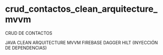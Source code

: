 # crud_contactos_clean_arquitecture_mvvm

CRUD DE CONTACTOS 

JAVA
CLEAN ARQUITECTURE
MVVM 
FIREBASE
DAGGER HILT (INYECCIÓN DE DEPENDENCIAS)
